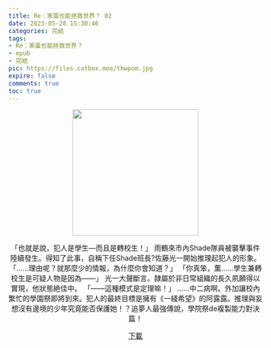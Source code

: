 ```yaml
---
title: Re：笨蛋也能拯救世界？ 02
date: 2023-05-28 15:30:46
categories: 完結
tags:
- Re：笨蛋也能拯救世界？
- epub
- 完結
pic: https://files.catbox.moe/thwpom.jpg
expire: false
comments: true
toc: true
---
```


<div style="text-align:center" class="kratos-post-content">

<img width="250px" src="https://files.catbox.moe/thwpom.jpg">

<p>
「也就是說，犯人是學生—而且是轉校生！」
雨鶴來市內Shade隊員被襲擊事件陸續發生。得知了此事，自稱下任Shade班長?佐藤光一開始推理起犯人的形象。
「……理由呢？就那麼少的情報，為什麼你會知道？」
「你真笨，薫……學生兼轉校生是可疑人物是因為——」
光一大聲斷言。隷屬於非日常組織的長久夙願得以實現，他狀態絶佳中。
「——這種模式是定理嘛！」
……中二病啊。外加讓校內繁忙的學園祭即將到來。犯人的最終目標是擁有《一綫希望》的阿露露。推理與妄想沒有邊境的少年究竟能否保護她！？追夢人最強傳說，學院祭de複製能力對決篇！
</p>

<p>
<a href="https://epubdatabase.azurewebsites.net/EBOOKS/EPUB/完結/Re：笨蛋也能拯救世界？/Re：笨蛋能拯救世界嗎 02.epub?download=1">下載</a>
</p>

</div>